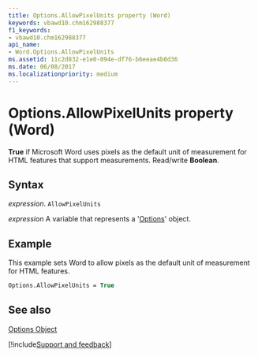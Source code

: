 ```yaml
---
title: Options.AllowPixelUnits property (Word)
keywords: vbawd10.chm162988377
f1_keywords:
- vbawd10.chm162988377
api_name:
- Word.Options.AllowPixelUnits
ms.assetid: 11c2d832-e1e0-094e-df76-b6eeae4b0d36
ms.date: 06/08/2017
ms.localizationpriority: medium
---
```



# Options.AllowPixelUnits property (Word)

 **True** if Microsoft Word uses pixels as the default unit of measurement for HTML features that support measurements. Read/write **Boolean**.


## Syntax

_expression_. `AllowPixelUnits`

_expression_ A variable that represents a '[Options](Word.Options.md)' object.


## Example

This example sets Word to allow pixels as the default unit of measurement for HTML features.


```vb
Options.AllowPixelUnits = True
```


## See also


[Options Object](Word.Options.md)

[!include[Support and feedback](~/includes/feedback-boilerplate.md)]